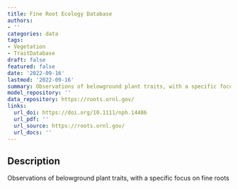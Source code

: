 ```yaml
---
title: Fine Root Ecology Database
authors:
- ''
categories: data
tags:
- Vegetation
- TraitDatabase
draft: false
featured: false
date: '2022-09-16'
lastmod: '2022-09-16'
summary: Observations of belowground plant traits, with a specific focus on fine roots
model_repository: ''
data_repository: https://roots.ornl.gov/
links:
  url_doi: https://doi.org/10.1111/nph.14486
  url_pdf: ''
  url_source: https://roots.ornl.gov/
  url_docs: ''
---
```


## Description

Observations of belowground plant traits, with a specific focus on fine roots

